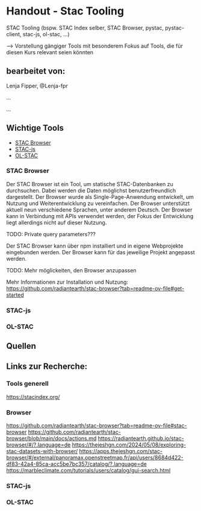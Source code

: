 # Handout - Stac Tooling
STAC Tooling (bspw. STAC Index selber, STAC Browser, pystac, pystac-client, stac-js, ol-stac, …)

--> Vorstellung gängiger Tools mit besonderem Fokus auf Tools, die für diesen Kurs relevant seien könnten

## bearbeitet von:
Lenja Fipper, @Lenja-fpr

...

...

## Wichtige Tools
- [STAC Browser](#stac-browser)
- [STAC-js](#stac-js)
- [OL-STAC](#ol-stac)

### STAC Browser
Der STAC Browser ist ein Tool, um statische STAC-Datenbanken zu durchsuchen. Dabei werden die Daten möglichst benutzerfreundlich dargestellt. Der Browser wurde als Single-Page-Anwendung entwickelt, um Nutzung und Weiterentwicklung zu vereinfachen. Der Browser unterstützt aktuell neun verschiedene Sprachen, unter anderem Deutsch.
Der Browser kann in Verbindung mit APIs verwendet werden, der Fokus der Entwicklung liegt allerdings nicht auf dieser Nutzung.

TODO: Private query parameters???

Der STAC Browser kann über npm installiert und in eigene Webprojekte eingebunden werden. Der Browser kann für das jeweilige Projekt angepasst werden.

TODO: Mehr möglickeiten, den Browser anzupassen

Mehr Informationen zur Installation und Nutzung: https://github.com/radiantearth/stac-browser?tab=readme-ov-file#get-started
### STAC-js

### OL-STAC

## Quellen

## Links zur Recherche:
### Tools generell
https://stacindex.org/

### Browser
https://github.com/radiantearth/stac-browser?tab=readme-ov-file#stac-browser
https://github.com/radiantearth/stac-browser/blob/main/docs/actions.md
https://radiantearth.github.io/stac-browser/#/?.language=de
https://thejeshgn.com/2024/05/08/exploring-stac-datasets-with-browser/
https://apps.thejeshgn.com/stac-browser/#/external/panoramax.openstreetmap.fr/api/users/8684d422-df83-42a4-85ca-acc5be7bc357/catalog/?.language=de
https://marbleclimate.com/tutorials/users/catalog/gui-search.html

### STAC-js

### OL-STAC
